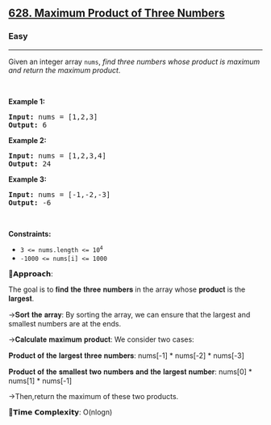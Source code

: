 <h2><a href="https://leetcode.com/problems/maximum-product-of-three-numbers">628. Maximum Product of Three Numbers</a></h2><h3>Easy</h3><hr><p>Given an integer array <code>nums</code>, <em>find three numbers whose product is maximum and return the maximum product</em>.</p>

<p>&nbsp;</p>
<p><strong class="example">Example 1:</strong></p>
<pre><strong>Input:</strong> nums = [1,2,3]
<strong>Output:</strong> 6
</pre><p><strong class="example">Example 2:</strong></p>
<pre><strong>Input:</strong> nums = [1,2,3,4]
<strong>Output:</strong> 24
</pre><p><strong class="example">Example 3:</strong></p>
<pre><strong>Input:</strong> nums = [-1,-2,-3]
<strong>Output:</strong> -6
</pre>
<p>&nbsp;</p>
<p><strong>Constraints:</strong></p>

<ul>
	<li><code>3 &lt;= nums.length &lt;=&nbsp;10<sup>4</sup></code></li>
	<li><code>-1000 &lt;= nums[i] &lt;= 1000</code></li>
</ul>

🧠𝗔𝗽𝗽𝗿𝗼𝗮𝗰𝗵:

The goal is to 𝐟𝐢𝐧𝐝 𝐭𝐡𝐞 𝐭𝐡𝐫𝐞𝐞 𝐧𝐮𝐦𝐛𝐞𝐫𝐬 in the array whose 𝐩𝐫𝐨𝐝𝐮𝐜𝐭 is the 𝐥𝐚𝐫𝐠𝐞𝐬𝐭.

->𝐒𝐨𝐫𝐭 𝐭𝐡𝐞 𝐚𝐫𝐫𝐚𝐲: By sorting the array, we can ensure that the largest and smallest numbers are at the ends.

->𝐂𝐚𝐥𝐜𝐮𝐥𝐚𝐭𝐞 𝐦𝐚𝐱𝐢𝐦𝐮𝐦 𝐩𝐫𝐨𝐝𝐮𝐜𝐭: We consider two cases:

𝐏𝐫𝐨𝐝𝐮𝐜𝐭 𝐨𝐟 𝐭𝐡𝐞 𝐥𝐚𝐫𝐠𝐞𝐬𝐭 𝐭𝐡𝐫𝐞𝐞 𝐧𝐮𝐦𝐛𝐞𝐫𝐬: nums[-1] * nums[-2] * nums[-3]

𝐏𝐫𝐨𝐝𝐮𝐜𝐭 𝐨𝐟 𝐭𝐡𝐞 𝐬𝐦𝐚𝐥𝐥𝐞𝐬𝐭 𝐭𝐰𝐨 𝐧𝐮𝐦𝐛𝐞𝐫𝐬 𝐚𝐧𝐝 𝐭𝐡𝐞 𝐥𝐚𝐫𝐠𝐞𝐬𝐭 𝐧𝐮𝐦𝐛𝐞𝐫: nums[0] * nums[1] * nums[-1]

->Then,return the maximum of these two products.

🎯𝗧𝗶𝗺𝗲 𝗖𝗼𝗺𝗽𝗹𝗲𝘅𝗶𝘁𝘆: O(nlogn)
